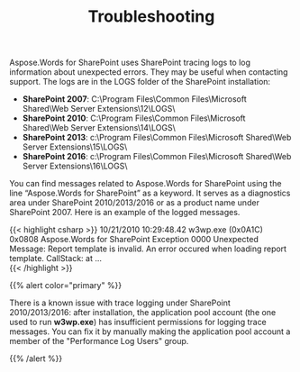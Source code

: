 ﻿---
title: Troubleshooting
articleTitle: Troubleshooting
linktitle: Troubleshooting
description: "This page describes possible way to find more details in case of issues which may occur while using Aspose.Words for SharePoint."
type: docs
weight: 40
url: /sharepoint/troubleshooting/
---

Aspose.Words for SharePoint uses SharePoint tracing logs to log information about unexpected errors. They may be useful when contacting support. The logs are in the LOGS folder of the SharePoint installation:

- **SharePoint 2007**: C:\Program Files\Common Files\Microsoft Shared\Web Server Extensions\12\LOGS\
- **SharePoint 2010**: C:\Program Files\Common Files\Microsoft Shared\Web Server Extensions\14\LOGS\
- **SharePoint 2013**: c:\Program Files\Common Files\Microsoft Shared\Web Server Extensions\15\LOGS\
- **SharePoint 2016**: c:\Program Files\Common Files\Microsoft Shared\Web Server Extensions\16\LOGS\

You can find messages related to Aspose.Words for SharePoint using the line “Aspose.Words for SharePoint” as a keyword. It serves as a diagnostics area under SharePoint 2010/2013/2016 or as a product name under SharePoint 2007. Here is an example of the logged messages.

{{< highlight csharp >}}
10/21/2010 10:29:48.42 	w3wp.exe (0x0A1C)
                       	0x0808	Aspose.Words for SharePoint   	Exception
                     	0000	Unexpected	Message: Report template is invalid. An error occured when loading report template. CallStack:    at
...  
{{< /highlight >}}

{{% alert color="primary" %}}

There is a known issue with trace logging under SharePoint 2010/2013/2016: after installation, the application pool account (the one used to run **w3wp.exe**) has insufficient permissions for logging trace messages. You can fix it by manually making the application pool account a member of the "Performance Log Users" group.

{{% /alert %}}
